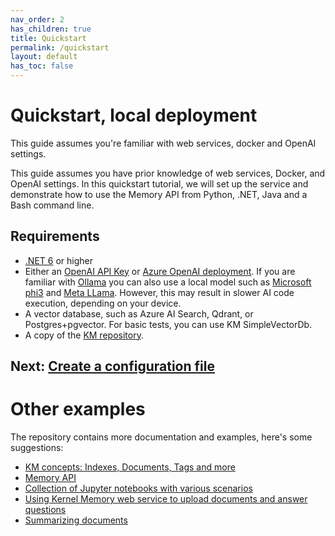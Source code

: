 ```yaml
---
nav_order: 2
has_children: true
title: Quickstart
permalink: /quickstart
layout: default
has_toc: false
---
```

# Quickstart, local deployment

This guide assumes you're familiar with web services, docker and OpenAI settings.

This guide assumes you have prior knowledge of web services, Docker, and OpenAI settings. In this quickstart tutorial,
we will set up the service and demonstrate how to use the Memory API from Python, .NET, Java and a Bash command line.

## Requirements

* [.NET 6](https://dotnet.microsoft.com/download) or higher
* Either an [OpenAI API Key](https://platform.openai.com/api-keys) or
  [Azure OpenAI deployment](https://azure.microsoft.com/products/ai-services/openai-service). If you are familiar
  with [Ollama](https://ollama.com) you can also use a local model such as [Microsoft phi3](https://azure.microsoft.com/products/phi-3) and [Meta LLama](https://llama.meta.com).
  However, this may result in slower AI code execution, depending on your device.
* A vector database, such as Azure AI Search, Qdrant, or Postgres+pgvector. For basic tests, you can use KM
  SimpleVectorDb.
* A copy of the [KM repository](https://github.com/microsoft/kernel-memory).

## Next: [Create a configuration file](quickstart/configuration)

# Other examples

The repository contains more documentation and examples, here's some suggestions:

* [KM concepts: Indexes, Documents, Tags and more](concepts)
* [Memory API](functions)
* [Collection of Jupyter notebooks with various scenarios](https://github.com/microsoft/kernel-memory/tree/main/examples/000-notebooks)
* [Using Kernel Memory web service to upload documents and answer questions](https://github.com/microsoft/kernel-memory/tree/main/examples/001-dotnet-WebClient)
* [Summarizing documents](https://github.com/microsoft/kernel-memory/tree/main/examples/106-dotnet-retrieve-synthetics)
